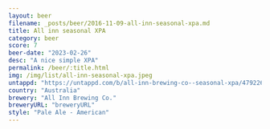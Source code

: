 ```yaml
---
layout: beer
filename: _posts/beer/2016-11-09-all-inn-seasonal-xpa.md
title: All inn seasonal XPA
category: beer
score: 7
beer-date: "2023-02-26"
desc: "A nice simple XPA"
permalink: /beer/:title.html
img: /img/list/all-inn-seasonal-xpa.jpeg
untappd: "https://untappd.com/b/all-inn-brewing-co--seasonal-xpa/4792264"
country: "Australia"
brewery: "All Inn Brewing Co."
breweryURL: "breweryURL"
style: "Pale Ale - American"
---
```

